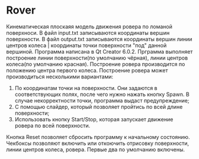 # Rover
Кинематическая плоскаяя модель движения ровера по ломаной поверхноси. 
В файл input.txt записываются координаты вершин поверхности.
В файл output.txt записываются координаты вершин линии центров колеса | координаты точки поверхности "под" данной вершиной.
Программа написана в Qt Creator 6.0.2.
Прграмма выполняет построение линии поверхности(по умолчанию чёрная), линии центров колеса(по умолчанию красная).
Построение ровера производится по положению центра первого колеса.
Построение ровера может производиться несколькими вариантами:
  1) По координатам точки на поверхности. Они задаются в соответствующих полях, после чего нужно нажать кнопку Spawn. В случае некорректности точки, программа выдаст предупреждение;
  2) С помощью слайдер, который позволяет пройтись по всей длине поверхности;
  3) Использовать кнопку Start/Stop, которая запускает движение ровера по всей поверхности.

Кнопка Reset позволяет сбросить программу к начальному состоянию.
Чекбоксы позволяют включить или откоючить отрисовку поверхности, линии центров колеса, ровера. Первые два по умолчанию включены.
